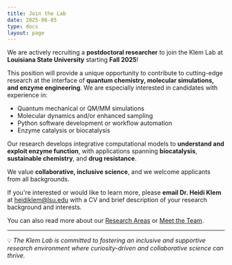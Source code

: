 ```yaml
---
title: Join the Lab
date: 2025-06-05
type: docs
layout: page
---
```


We are actively recruiting a **postdoctoral researcher** to join the Klem Lab at **Louisiana State University** starting **Fall 2025**!

This position will provide a unique opportunity to contribute to cutting-edge research at the interface of **quantum chemistry, molecular simulations, and enzyme engineering**. We are especially interested in candidates with experience in:
- Quantum mechanical or QM/MM simulations
- Molecular dynamics and/or enhanced sampling
- Python software development or workflow automation
- Enzyme catalysis or biocatalysis

Our research develops integrative computational models to **understand and exploit enzyme function**, with applications spanning **biocatalysis**, **sustainable chemistry**, and **drug resistance**.

We value **collaborative, inclusive science**, and we welcome applicants from all backgrounds.

If you're interested or would like to learn more, please **email Dr. Heidi Klem** at [heidiklem@lsu.edu](mailto:heidiklem@lsu.edu) with a CV and brief description of your research background and interests.

You can also read more about our [Research Areas](/research) or [Meet the Team](/people/).

---

💡 *The Klem Lab is committed to fostering an inclusive and supportive research environment where curiosity-driven and collaborative science can thrive.*

